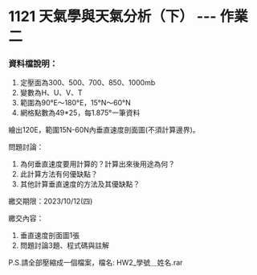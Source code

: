 # 1121 天氣學與天氣分析（下） --- 作業二

### 資料檔說明：
1. 定壓面為300、500、700、850、1000mb
2. 變數為H、U、V、T
3. 範圍為90°E～180°E，15°N～60°N
4. 網格點數為49*25，每1.875°一筆資料

繪出120E，範圍15N-60N內垂直速度剖面圖(不須計算邊界)。

問題討論：
1. 為何垂直速度要用計算的？計算出來後用途為何？
2. 此計算方法有何優缺點？
3. 其他計算垂直速度的方法及其優缺點？ 

繳交期限：2023/10/12(四)

繳交內容：
1. 垂直速度剖面圖1張
2. 問題討論3題、程式碼與註解

P.S.請全部壓縮成一個檔案，檔名: HW2_學號＿姓名.rar
